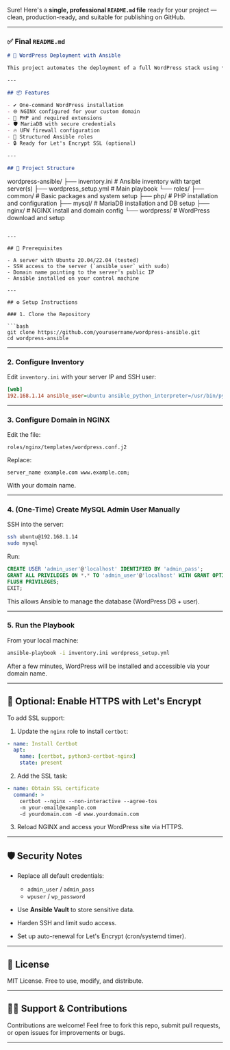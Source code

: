 Sure! Here's a **single, professional `README.md` file** ready for your project — clean, production-ready, and suitable for publishing on GitHub.

---

### ✅ Final `README.md`

```markdown
# 🚀 WordPress Deployment with Ansible

This project automates the deployment of a full WordPress stack using **Ansible**. It installs and configures **NGINX**, **PHP**, **MariaDB**, and **WordPress**, and optionally sets up a domain with HTTPS.

---

## 📦 Features

- ✔️ One-command WordPress installation
- 🌐 NGINX configured for your custom domain
- 🐘 PHP and required extensions
- 🛡️ MariaDB with secure credentials
- 🔥 UFW firewall configuration
- 📝 Structured Ansible roles
- 🔒 Ready for Let's Encrypt SSL (optional)

---

## 📁 Project Structure

```

wordpress-ansible/
├── inventory.ini                  # Ansible inventory with target server(s)
├── wordpress\_setup.yml           # Main playbook
└── roles/
├── common/                   # Basic packages and system setup
├── php/                      # PHP installation and configuration
├── mysql/                    # MariaDB installation and DB setup
├── nginx/                    # NGINX install and domain config
└── wordpress/                # WordPress download and setup

````

---

## 🔧 Prerequisites

- A server with Ubuntu 20.04/22.04 (tested)
- SSH access to the server (`ansible_user` with sudo)
- Domain name pointing to the server's public IP
- Ansible installed on your control machine

---

## ⚙️ Setup Instructions

### 1. Clone the Repository

```bash
git clone https://github.com/yourusername/wordpress-ansible.git
cd wordpress-ansible
````

---

### 2. Configure Inventory

Edit `inventory.ini` with your server IP and SSH user:

```ini
[web]
192.168.1.14 ansible_user=ubuntu ansible_python_interpreter=/usr/bin/python3
```

---

### 3. Configure Domain in NGINX

Edit the file:

```
roles/nginx/templates/wordpress.conf.j2
```

Replace:

```nginx
server_name example.com www.example.com;
```

With your domain name.

---

### 4. (One-Time) Create MySQL Admin User Manually

SSH into the server:

```bash
ssh ubuntu@192.168.1.14
sudo mysql
```

Run:

```sql
CREATE USER 'admin_user'@'localhost' IDENTIFIED BY 'admin_pass';
GRANT ALL PRIVILEGES ON *.* TO 'admin_user'@'localhost' WITH GRANT OPTION;
FLUSH PRIVILEGES;
EXIT;
```

This allows Ansible to manage the database (WordPress DB + user).

---

### 5. Run the Playbook

From your local machine:

```bash
ansible-playbook -i inventory.ini wordpress_setup.yml
```

After a few minutes, WordPress will be installed and accessible via your domain name.

---

## 🔐 Optional: Enable HTTPS with Let's Encrypt

To add SSL support:

1. Update the `nginx` role to install `certbot`:

```yaml
- name: Install Certbot
  apt:
    name: [certbot, python3-certbot-nginx]
    state: present
```

2. Add the SSL task:

```yaml
- name: Obtain SSL certificate
  command: >
    certbot --nginx --non-interactive --agree-tos
    -m your-email@example.com
    -d yourdomain.com -d www.yourdomain.com
```

3. Reload NGINX and access your WordPress site via HTTPS.

---

## 🛡️ Security Notes

* Replace all default credentials:

  * `admin_user` / `admin_pass`
  * `wpuser` / `wp_password`
* Use **Ansible Vault** to store sensitive data.
* Harden SSH and limit sudo access.
* Set up auto-renewal for Let's Encrypt (cron/systemd timer).

---

## 📄 License

MIT License. Free to use, modify, and distribute.

---

## 🙋‍♂️ Support & Contributions

Contributions are welcome! Feel free to fork this repo, submit pull requests, or open issues for improvements or bugs.

---

